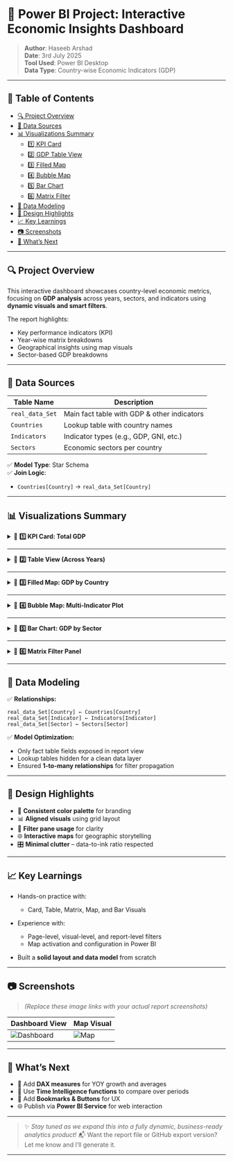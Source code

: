 # 🚀 Power BI Project: Interactive Economic Insights Dashboard

> **Author**: Haseeb Arshad  
> **Date**: 3rd July 2025  
> **Tool Used**: Power BI Desktop  
> **Data Type**: Country-wise Economic Indicators (GDP)  

---

## 🧭 Table of Contents
- [🔍 Project Overview](#-project-overview)
- [📁 Data Sources](#-data-sources)
- [📊 Visualizations Summary](#-visualizations-summary)
  - [1️⃣ KPI Card](#1️⃣-kpi-card-total-gdp)
  - [2️⃣ GDP Table View](#2️⃣-table-view-across-years)
  - [3️⃣ Filled Map](#3️⃣-filled-map-gdp-by-country)
  - [4️⃣ Bubble Map](#4️⃣-bubble-map-multi-indicator-plot)
  - [5️⃣ Bar Chart](#5️⃣-bar-chart-gdp-by-sector)
  - [6️⃣ Matrix Filter](#6️⃣-matrix-filter-panel)
- [🧠 Data Modeling](#-data-modeling)
- [🎨 Design Highlights](#-design-highlights)
- [📈 Key Learnings](#-key-learnings)
- [📷 Screenshots](#-screenshots)
- [🔮 What’s Next](#-whats-next)

---

## 🔍 Project Overview

This interactive dashboard showcases country-level economic metrics, focusing on **GDP analysis** across years, sectors, and indicators using **dynamic visuals and smart filters**.  

The report highlights:
- Key performance indicators (KPI)
- Year-wise matrix breakdowns
- Geographical insights using map visuals
- Sector-based GDP breakdowns

---

## 📁 Data Sources

| Table Name        | Description                          |
|-------------------|--------------------------------------|
| `real_data_Set`   | Main fact table with GDP & other indicators |
| `Countries`       | Lookup table with country names     |
| `Indicators`      | Indicator types (e.g., GDP, GNI, etc.) |
| `Sectors`         | Economic sectors per country        |

✅ **Model Type**: Star Schema  
✅ **Join Logic**:  
- `Countries[Country]` → `real_data_Set[Country]`

---

## 📊 Visualizations Summary

<details>
  <summary>📌 <strong>1️⃣ KPI Card: Total GDP</strong></summary>

- **Visual Type**: Card  
- **Metric**: Sum of `Value`  
- **Filter**: `Indicator = GDP`  
- 🎯 Shows overall GDP in a clean numeric format
</details>

---

<details>
  <summary>📌 <strong>2️⃣ Table View (Across Years)</strong></summary>

- **Visual Type**: Matrix Table  
- **Axis**: Countries × Years  
- **Filter**: `Indicator` (GDP)  
- 📅 Useful for analyzing GDP changes over time by country
</details>

---

<details>
  <summary>📌 <strong>3️⃣ Filled Map: GDP by Country</strong></summary>

- **Visual Type**: Filled Map  
- **Field**: `Country`  
- **Color Legend**: `Value`  
- 🌍 Activated via: `File > Options > Security > Enable Map Visuals`
</details>

---

<details>
  <summary>📌 <strong>4️⃣ Bubble Map: Multi-Indicator Plot</strong></summary>

- **Visual Type**: Bubble Map  
- **Field**: Country (Location), Value (Bubble Size)  
- **Legend**: Indicator  
- 🧠 Helps visualize **GDP vs. other indicators**
</details>

---

<details>
  <summary>📌 <strong>5️⃣ Bar Chart: GDP by Sector</strong></summary>

- **Visual Type**: Clustered Bar  
- **X-Axis**: Sector  
- **Y-Axis**: Sum of GDP `Value`  
- **Filter**: `Indicator = GDP`  
- 🏭 Highlights economic contribution by sectors
</details>

---

<details>
  <summary>📌 <strong>6️⃣ Matrix Filter Panel</strong></summary>

- **Visual Type**: Matrix with Filters  
- **Filter**: `Indicator` Slicer (Basic Filtering)  
- 📊 Foundation for dynamic filtering & dashboard slicing
</details>

---

## 🧠 Data Modeling

✅ **Relationships:**
```text
real_data_Set[Country] ← Countries[Country]
real_data_Set[Indicator] ← Indicators[Indicator]
real_data_Set[Sector] ← Sectors[Sector]
````

✅ **Model Optimization:**

* Only fact table fields exposed in report view
* Lookup tables hidden for a clean data layer
* Ensured **1-to-many relationships** for filter propagation

---

## 🎨 Design Highlights

* 📌 **Consistent color palette** for branding
* 📊 **Aligned visuals** using grid layout
* 🧭 **Filter pane usage** for clarity
* 🌐 **Interactive maps** for geographic storytelling
* 🎛️ **Minimal clutter** – data-to-ink ratio respected

---

## 📈 Key Learnings

* Hands-on practice with:

  * Card, Table, Matrix, Map, and Bar Visuals
* Experience with:

  * Page-level, visual-level, and report-level filters
  * Map activation and configuration in Power BI
* Built a **solid layout and data model** from scratch

---

## 📷 Screenshots

> *(Replace these image links with your actual report screenshots)*

| Dashboard View                                                              | Map Visual                                                      |
| --------------------------------------------------------------------------- | --------------------------------------------------------------- |
| ![Dashboard](https://via.placeholder.com/400x200?text=Dashboard+Screenshot) | ![Map](https://via.placeholder.com/400x200?text=Map+Screenshot) |

---

## 🔮 What’s Next

* 🧠 Add **DAX measures** for YOY growth and averages
* 📆 Use **Time Intelligence functions** to compare over periods
* 🔘 Add **Bookmarks & Buttons** for UX
* 🌐 Publish via **Power BI Service** for web interaction

---

> ✨ *Stay tuned as we expand this into a fully dynamic, business-ready analytics product!*
> 📬 Want the report file or GitHub export version? Let me know and I’ll generate it.

---
